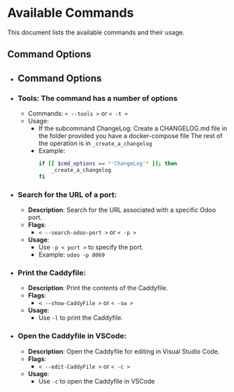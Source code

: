 # Available Commands

This document lists the available commands and their usage.

## Command Options
-   ## Command Options

-  ### **Tools**: The command has a number of options
    - Commands: `< --tools >` or `< -t >`
    - Usage: 
        - If the subcommand ChangeLog: Create a CHANGELOG.md file in the folder provided you have a docker-compose file The rest of the operation is in `_create_a_changelog`
        - Example: 
          ```bash 
          if [[ $cmd_options == *'ChangeLog'* ]]; then
              _create_a_changelog
          fi
          ```

-   ### **Search for the URL of a port**: 
    - **Description**: Search for the URL associated with a specific Odoo port.
    - **Flags**: 
      - `< --search-odoo-port >` or `< -p >`
    - **Usage**: 
      - Use `-p < port >` to specify the port.
      - Example: `odoo -p 8069`

-   ### **Print the Caddyfile**:
    - **Description**: Print the contents of the Caddyfile.
    - **Flags**: 
      - `< --show-CaddyFile >` or `< -sw >`
    - **Usage**: 
      - Use `-l` to print the Caddyfile.

-   ### **Open the Caddyfile in VSCode**:
    - **Description**: Open the Caddyfile for editing in Visual Studio Code.
    - **Flags**: 
      - `< --edit-CaddyFile >` or `< -c >`
    - **Usage**: 
      - Use `-c` to open the Caddyfile in VSCode